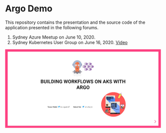 # Argo Demo

This repository contains the presentation and the source code of the application presented in the following forums.

1. Sydney Azure Meetup on June 10, 2020.
2. Sydney Kubernetes User Group on June 16, 2020. [Video](https://webinar.meetupmadness.io/sessions/kubernetes-7140412251)

![slide cover](slide-cover.jpg)
